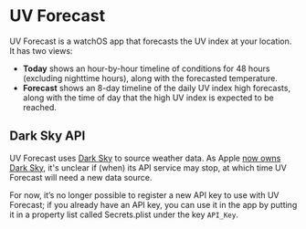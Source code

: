 # UV Forecast
UV Forecast is a watchOS app that forecasts the UV index at your location. It has two views:
- **Today** shows an hour-by-hour timeline of conditions for 48 hours (excluding nighttime hours), along with the forecasted temperature.
- **Forecast** shows an 8-day timeline of the daily UV index high forecasts, along with the time of day that the high UV index is expected to be reached.

## Dark Sky API
UV Forecast uses [Dark Sky](https://darksky.net/poweredby) to source weather data. As Apple [now owns Dark Sky](https://blog.darksky.net/dark-sky-has-a-new-home/), it's unclear if (when) its API service may stop, at which time UV Forecast will need a new data source.

For now, it’s no longer possible to register a new API key to use with UV Forecast; if you already have an API key, you can use it in the app by putting it in a property list called Secrets.plist under the key `API_Key`.


